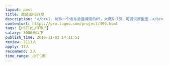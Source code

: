 ```yaml
---                
layout: post       
title: 邀请函H5开发           
description: '</br>1. 制作一个发布会邀请函的H5，大概6-7页，可提供原型图；</br>2. 需要参考主视觉，整体风格为：文艺清新；</br>3. 有良好的沟通能力及契约精神</br>'     
contenturl: https://pro.lagou.com/project/499.html      
tags: [H5开发,HTML5]            
salary: 3000元以下          
publish_time: 2016-11-03 14:11:51         
review: 2111人                   
apply: 17人                   
recommend: 3人                   
time_range: 小于1周              
---                 
```

